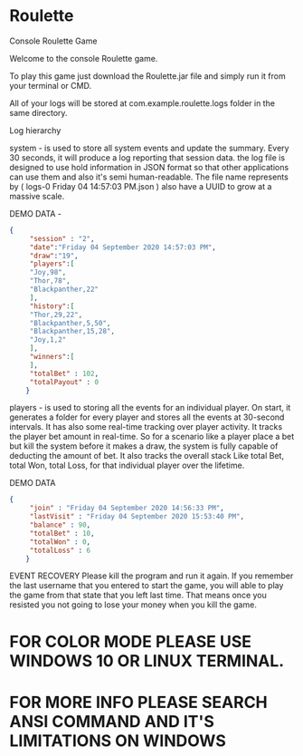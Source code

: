 # Roulette
Console Roulette Game

Welcome to the console Roulette game.

To play this game just download the Roulette.jar file and simply run it from your terminal or CMD.

All of your logs will be stored at com.example.roulette.logs folder in the same directory.

Log hierarchy 

system - is used to store all system events and update the summary. Every 30 seconds, it will produce a log reporting that session data.
the log file is designed to use hold information in JSON format so that other applications can use them and also it's semi human-readable. The file name represents by ( logs-0 Friday 04 14:57:03 PM.json ) also have a UUID to grow at a massive scale.

DEMO DATA - 

```json
{
	 "session" : "2",
	 "date":"Friday 04 September 2020 14:57:03 PM",
	 "draw":"19",
	 "players":[
	 "Joy,98",
	 "Thor,78",
	 "Blackpanther,22"
	 ],
	 "history":[
	 "Thor,29,22",
	 "Blackpanther,5,50",
	 "Blackpanther,15,28",
	 "Joy,1,2"
	 ],
	 "winners":[
	 ],
	 "totalBet" : 102,
	 "totalPayout" : 0
	}
```  
  
  players - is used to storing all the events for an individual player. On start, it generates a folder for every player and stores all the events at 30-second intervals. It has also some real-time tracking over player activity. It tracks the player bet amount in real-time. So for a scenario like a player place a bet but kill the system before it makes a draw, the system is fully capable of deducting the amount of bet. It also tracks the overall stack  Like total Bet, total Won, total Loss, for that individual player over the lifetime.

DEMO DATA

```json
{
	 "join" : "Friday 04 September 2020 14:56:33 PM",
	 "lastVisit" : "Friday 04 September 2020 15:53:40 PM",
	 "balance" : 90,
	 "totalBet" : 10,
	 "totalWon" : 0,
	 "totalLoss" : 6
	}
```

EVENT RECOVERY
Please kill the program and run it again. If you remember the last username that you entered to start the game, you will able to play the game from that state that you left last time. That means once you resisted you not going to lose your money when you kill the game.

# FOR COLOR MODE PLEASE USE WINDOWS 10 OR LINUX TERMINAL. 
# FOR MORE INFO PLEASE SEARCH ANSI COMMAND AND IT'S LIMITATIONS ON WINDOWS

